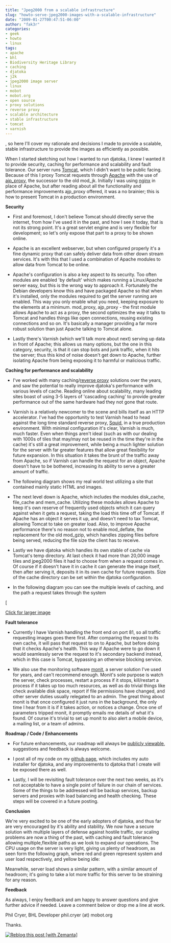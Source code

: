 ```yaml
---
title: "Jpeg2000 from a scalable infrastructure"
slug: "howto-serve-jpeg2000-images-with-a-scalable-infrastructure"
date: "2009-01-27T00:47:51-06:00"
author: "fak3r"
categories:
- geek
- howto
- linux
tags:
- apache
- bhl
- Biodiversity Heritage Library
- caching
- djatoka
- j2k
- jpeg2000 image server
- linux
- mobot
- mobot.org
- open source
- proxy solutions
- reverse proxy
- scalable architecture
- stable infrastructure
- tomcat
- varnish
---
```


, so here I'll cover my rationale and decisions I made to provide a scalable, stable infrastructure to provide the images as efficiently as possible.




When I started sketching out how I wanted to run djatoka, I knew I wanted it to provide security, caching for performance and scalability and fault tolerance.  Our server runs [Tomcat](http://tomcat.apache.org/), which I didn't want to be public facing.  Because of this I proxy Tomcat requests through [Apache](http://httpd.apache.org/) with the use of [ajp_proxy](http://tomcat.apache.org/connectors-doc-archive/jk2/common/AJPv13.html), the successor to the old mod_jk.  Initially I was using [nginx](http://nginx.org) in place of Apache, but after reading about all the functionality and performance improvements ajp_proxy offered, it was a no brainier; this is how to present Tomcat in a production environment.



<!-- more -->


**Security**






	
  * First and foremost, I don't believe Tomcat should directly serve the internet, from how I've used it in the past, and how I see it today, that is not its strong point.  It's a great servlet engine and is very flexible for development; so let's only expose that part to a proxy to be shown online.

	
  * Apache is an excellent webserver, but when configured properly it's a fine dynamic proxy that can safely deliver data from other down stream services.  It's with this that I used a combination of Apache modules to allow data from Tomcat to be online.

	
  * Apache's configuration is also a key aspect to its security.  Too often modules are enabled 'by default' which makes running a Linux/Apache server easy, but this is the wrong way to approach it.  Fortunately the Debian developers know this and have packaged Apache so that when it's installed, only the modules required to get the server running are enabled.  This way you only enable what you need, keeping exposure to the elements at a minimum.  mod_proxy, ajp_proxy - the first module allows Apache to act as a proxy, the second optimizes the way it talks to Tomcat and handles things like open connections, reusing existing connections and so on.  It's basically a manager providing a far more robust solution than just Apache talking to Tomcat alone.

	
  * Lastly there's Varnish (which we'll talk more about next) serving up data in front of Apache; this allows us many options, but the one in this category, security, is that it can stop bots and junk traffic, when it hits the server; thus this kind of noise doesn't get down to Apache, further isolating Apache from being exposing it to harmful or malicious traffic.




**Caching for performance and scalability**






	
  * I've worked with many caching/[reverse proxy](http://en.wikipedia.org/wiki/Reverse_proxy) solutions over the years, and saw the potential to really improve djatoka's performance with various levels of cache.  Reading online about scalability, many leading sites boast of using 3-5 layers of 'cascading caching' to provide greater performance out of the same hardware had they not gone that route.

	
  * Varnish is a relatively newcomer to the scene and bills itself as an HTTP accelerator.  I've had the opportunity to test Varnish head to head against the long time standard reverse proxy, [Squid](http://www.squid-cache.org/), in a true production environment.  With minimal configuration it's clear, Varnish is much, much faster.  Even when things aren't ideal (such as with our dealing with 1000s of tiles that may/may not be reused in the time they're in the cache) it's still a great improvement, while being a much lighter solution for the server with far greater features that allow great flexibility for future expansion.  In this situation it takes the brunt of the traffic away from Apache, so if Varnish can handle the request for an object, Apache doesn't have to be bothered, increasing its ability to serve a greater amount of traffic.

	
  * The following diagram shows my real world test utilizing a site that contained mainly static HTML and images.











	
  * The next level down is Apache, which includes the modules disk_cache, file_cache and mem_cache.  Utilizing these modules allows Apache to keep it's own reserve of frequently used objects which it can query against when it gets a request, taking the load this time off of Tomcat.  If Apache has an object it serves it up, and doesn't need to tax Tomcat, allowing Tomcat to take on greater load.  Also, to improve Apache performance there's no reason not to enable mod_deflate, the replacement for the old mod_gzip, which handles zipping files before being served, reducing the file size the client has to receive.

	
  * Lastly we have djatoka which handles its own stable of cache via Tomcat's temp directory.  At last check it had more than 20,000 image tiles and jpeg2000 files it had to choose from when a request comes in.  Of course if it doesn't have it in cache it can generate the image itself, then after serving it, deposits it in its own cache for future requests.  Size of the cache directory can be set within the djatoka configuration.

	
  * In the following diagram you can see the multiple levels of caching, and the path a request takes through the system




[




[Click for larger image](http://www.gliffy.com/publish/1587073/)




**Fault tolerance**






	
  * Currently I have Varnish handling the front end on port 81, so all traffic requesting images goes there first.  After comparing the request to its own cache, it will pass that request to on to Apache, but before doing that it checks Apache's health.  This way if Apache were to go down it would seamlessly serve the request to it's secondary backend instead, which in this case is Tomcat, bypassing an otherwise blocking service.

	
  * We also use the monitoring software [monit](http://mmonit.com/monit/), a server solution I've used for years, and can't recommend enough.  Monit's sole purpose is watch the server, check processes, restart a process if it stops, kill/restart a process if it takes up too much resources, as well as do trivial things like check available disk space, report if file permissions have changed, and other server duties usually relegated to an admin.  The great thing about monit is that once configured it just runs in the background, the only time I hear from it is if it takes action, or notices a change.  Once one of parameters tripped monit, it promptly emails me details of what it's found.  Of course it's trivial to set up monit to also alert a mobile device, a mailing list, or a team of admins.




**Roadmap / Code / Enhancements**






	
  * For future enhancements, our roadmap will always be [publicly viewable](http://www.mobot.org/gemini/Issues.aspx?pi=8&m=1), suggestions and feedback is always welcome.

	
  * I post all of my code on my [github page](http://github.com/philcryer), which includes my auto installer for djatoka, and any improvements to djatoka that I create will be exposed there as well.

	
  * Lastly, I will be revisiting fault tolerance over the next two weeks, as it's not acceptable to have a single point of failure in our chain of services.  Some of the things to be addressed will be backup services, backup servers and proxies with load balancing and health checking.  These steps will be covered in a future posting.




**Conclusion**





We're very excited to be one of the early adopters of djatoka, and thus far are very encouraged by it's ability and stability.  We now have a secure solution with multiple layers of defense against hostile traffic, our scaling problems are now a thing of the past, with caching and fault tolerance allowing multiple,flexible paths as we look to expand our operations.  The CPU usage on the server is very light, giving us plenty of headroom, as seen form the following graph, where red and green represent system and user load respectively, and yellow being idle:








Meanwhile, server load shows a similar pattern, with a similar amount of headroom; it's going to take a lot more traffic for this server to be straining for any reason.







**Feedback**








As always, I enjoy feedback and am happy to answer questions and give further advice if needed.  Leave a comment below or drop me a line at work.



Phil Cryer, BHL Developer
phil.cryer (at) mobot.org

Thanks.


[![Reblog this post [with Zemanta]](http://img.zemanta.com/reblog_e.png?x-id=3f9a0b86-2e12-402a-8fe3-f6ba9ea2e16c)](http://reblog.zemanta.com/zemified/3f9a0b86-2e12-402a-8fe3-f6ba9ea2e16c/)
